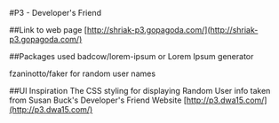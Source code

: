 #P3 - Developer's Friend

##Link to web page
[http://shriak-p3.gopagoda.com/](http://shriak-p3.gopagoda.com/)

##Packages used
badcow/lorem-ipsum or Lorem Ipsum generator

fzaninotto/faker for random user names

##UI Inspiration
The CSS styling for displaying Random User info taken from Susan Buck's Developer's Friend Website
[http://p3.dwa15.com/](http://p3.dwa15.com/)
